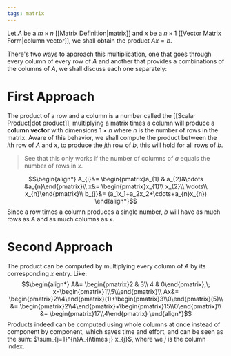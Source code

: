 ```yaml
---
tags: matrix
---
```

Let $A$ be a $m\times n$ [[Matrix Definition|matrix]] and $x$ be a $n \times 1$ [[Vector Matrix Form|column vector]], we shall obtain the product $Ax = b$.
 
There's two ways to approach this multiplication, one that goes through every column of every row of $A$ and another that provides a combinations of the columns of $A$, we shall discuss each one separately:
# First Approach
The product of a row and a column is a number called the [[Scalar Product|dot product]], multiplying a matrix times a column will produce a **column vector** with dimensions $1\times n$ where $n$ is the number of rows in the matrix. 
Aware of this behavior, we shall compute the product between the $i$th row of $A$ and $x$, to produce the $j$th row of $b$, this will hold for all rows of $b$.

>See that this only works if the number of columns of $a$ equals the number of rows in $x$.


$$\begin{align*}
A_{i}&= \begin{pmatrix}a_{1} & a_{2}&\cdots &a_{n}\end{pmatrix}\\
x&= \begin{pmatrix}x_{1}\\
x_{2}\\
\vdots\\
x_{n}\end{pmatrix}\\
b_{j}&= (a_1x_1+a_2x_2+\cdots+a_{n}x_{n})
\end{align*}$$
Since a row times a column produces a single number, $b$ will have as much rows as $A$ and as much columns as $x$.
# Second Approach
The product can be computed by multiplying every column of $A$ by its corresponding $x$ entry. Like:
$$\begin{align*}
A&= \begin{pmatrix}2 & 3\\
4 & 0\end{pmatrix},\; x=\begin{pmatrix}1\\5\\\end{pmatrix}\\
Ax&= \begin{pmatrix}2\\4\end{pmatrix}(1)+\begin{pmatrix}3\\0\end{pmatrix}(5)\\
&= \begin{pmatrix}2\\4\end{pmatrix}+\begin{pmatrix}15\\0\end{pmatrix}\\
&= \begin{pmatrix}17\\4\end{pmatrix}
\end{align*}$$
Products indeed can be computed using whole columns at once instead of component by component, which saves time and effort, and can be seen as the sum: $\sum_{j=1}^{n}A_{i\times j} x_{j}$, where we $j$ is the column index.